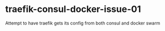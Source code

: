 # traefik-consul-docker-issue-01
Attempt to have traefik gets its config from both consul and docker swarm
